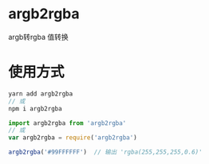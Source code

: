 # argb2rgba
argb转rgba 值转换

# 使用方式
```javascript
yarn add argb2rgba
// 或
npm i argb2rgba
```

```javascript
import argb2rgba from 'argb2rgba'
// 或
var argb2rgba = require('argb2rgba')

argb2rgba('#99FFFFFF')  // 输出 'rgba(255,255,255,0.6)'
```
